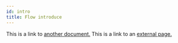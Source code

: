 ```yaml
---
id: intro
title: Flow introduce
---
```


This is a link to [another document.](doc3.md) This is a link to an [external page.](http://www.example.com)
